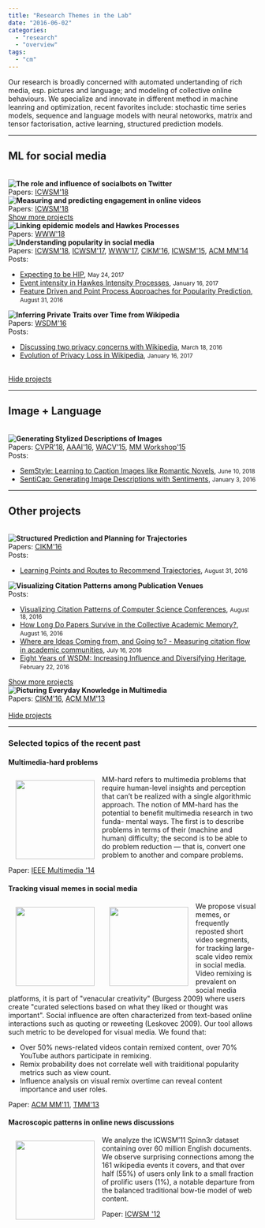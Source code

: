 ```yaml
---
title: "Research Themes in the Lab"
date: "2016-06-02"
categories:
  - "research"
  - "overview"
tags:
  - "cm"
---
```


Our research is broadly concerned with automated undertanding of rich media, esp. pictures and language; and modeling of collective online behaviours. We specialize and innovate in different method in machine leanring and optimization, recent favorites include: stochastic time series models, sequence and language models with neural netoworks, matrix and tensor factorisation, active learning, structured prediction models.

<!--more-->

----------
## ML for social media

</br>
<div class='row'>
  <div class='research-block col-md-6 margin-clear col-sm-12'>
    <div class='row changeToAbsolute margin-clear'>
      <div class='col-md-4'>
        <img style="float:left;" src="/img/proj_icons/social-bots.png">
      </div>
      <div class='col-md-7 research-content-text'>
        <strong>The role and influence of socialbots on Twitter</strong>
        </br>
        Papers: <a href='https://arxiv.org/abs/1802.09808' target='_blank'>ICWSM'18</a>
      </div>
    </div>
  </div>
  <div class='research-block col-md-6 margin-clear col-sm-12'>
    <div class='row changeToAbsolute margin-clear'>
      <div class='col-md-4'>
        <img style="float:left;" src="/img/proj_icons/engagement.png">
      </div>
      <div class='col-md-7'>
      <strong> Measuring and predicting engagement in online videos</strong>
        </br>
        Papers: <a href='https://arxiv.org/abs/1709.02541' target='_blank'>ICWSM'18</a>
      </div>
    </div>
  </div>
</div>

<div class='row'>
  <div class='col-md-4'></div>
  <a style='width:30%;' class="btn hook1 in btn-secondary col-md-5 col-lg-3" data-toggle="collapse" href=".hook1" aria-expanded="false">
    Show more projects
  </a>
</div>

<div class='row collapse hook1'>
  <div class='research-block col-md-6 margin-clear col-sm-12'>
    <div class='row changeToAbsolute margin-clear'>
      <div class='col-md-4'>
        <img style="float:left;" src="/img/proj_icons/hawkesn.png">
      </div>
      <div class='col-md-7'>
        <strong>Linking epidemic models and Hawkes Processes</strong>
        </br>
        Papers: <a href='https://arxiv.org/abs/1711.01679' target='_blank'>WWW'18</a>
      </div>
    </div>
  </div>
  <div class='research-block col-md-6 margin-clear col-sm-12'>
    <div class='row changeToAbsolute margin-clear'>
      <div class='col-md-4'>
        <img style="float:left;" src="/img/proj_icons/popularity.png">
      </div>
      <div class='col-md-7'>
      <strong> Understanding popularity in social media</strong>
        </br>
        Papers: <a href='https://arxiv.org/abs/1804.02101' target='_blank'>ICWSM'18</a>, <a href='http://arxiv.org/abs/1703.01012' target='_blank'>ICWSM'17</a>, <a href='http://arxiv.org/abs/1602.06033' target='_blank'>WWW'17</a>, <a href='https://arxiv.org/abs/1608.04862' target='_blank'>CIKM'16</a>, <a href='http://users.cecs.anu.edu.au/~xlx/papers/icwsm15-phase.pdf' target='_blank'>ICWSM'15</a>, <a href='http://users.cecs.anu.edu.au/~xlx/papers/acmmm14.pdf' target='_blank'>ACM MM'14</a>
        </br>
        <div class='showOnHover'>
          Posts:
          <ul>
            <li><a href='/post/expecting_to_be_HIP/'>Expecting to be HIP</a>, <small>May 24, 2017</small></li>
            <li><a href='/post/hawkes_instensity/'>Event intensity in Hawkes Intensity Processes</a>, <small>January 16, 2017</small></li>
            <li><a href='/post/fdhawkesforpopularity/'>Feature Driven and Point Process Approaches for Popularity Prediction</a>, <small>August 31, 2016</small></li>
          </ul>
        </div>
      </div>
    </div>
  </div>
</div>

<div class='row collapse hook1'>
  <div class='research-block col-md-6 margin-clear col-sm-12'>
    <div class='row changeToAbsolute margin-clear'>
      <div class='col-md-4'>
        <img style="float:left;" src="/img/wikiprivacy_trend.png">
      </div>
      <div class='col-md-7'>
        <strong>Inferring Private Traits over Time from Wikipedia</strong>
        </br>
        Papers: <a href='http://arxiv.org/pdf/1512.03523.pdf' target='_blank'>WSDM'16</a>
        </br>
        <div class='showOnHover'>
          Posts:
          <ul>
            <li><a href='/post/wikipedia-privacy-concerns/'>Discussing two privacy concerns with Wikipedia</a>, <small>March 18, 2016</small></li>
            <li><a href='/post/wikiprivacy'>Evolution of Privacy Loss in Wikipedia</a>, <small>January 16, 2017</small></li>
          </ul>
        </div>
      </div>
    </div>
  </div>
</div>

</br>
<div class='row'>
  <div class='col-md-4'></div>
  <a style='width:20%;' class="btn btn-secondary hook1 collapse col-md-4 col-lg-3" data-toggle="collapse" href=".hook1" aria-expanded="false">
    Hide projects
  </a>
</div>

----------
## Image + Language

</br>
<div class='row'>
  <div class='research-block col-md-6 margin-clear col-sm-12'>
    <div class='row changeToAbsolute margin-clear'>
      <div class='col-md-4'>
        <img style="float:left;" src="/img/3results.png">
      </div>
      <div class='col-md-7 research-content-text'>
        <strong>Generating Stylized Descriptions of Images</strong>
        </br>
        Papers: <a href='https://arxiv.org/abs/1805.07030' target='_blank'>CVPR'18</a>, <a href='http://arxiv.org/pdf/1510.01431.pdf' target='_blank'>AAAI'16</a>, <a href='http://users.cecs.anu.edu.au/~xlx/papers/wacv2015.pdf' target='_blank'>WACV'15</a>, <a href='http://users.cecs.anu.edu.au/~u4534172/papers/ACM_MM15_naming.pdf' target='_blank'>MM Workshop'15</a>
        </br>
        <div class='showOnHover'>
          Posts:
          <ul>
            <li><a href='/post/semstyle'>SemStyle: Learning to Caption Images like Romantic Novels</a>, <small> June 10, 2018</small></li>
            <li><a href='post/senticap'>SentiCap: Generating Image Descriptions with Sentiments</a>, <small> January 3, 2016</small></li>
          </ul>
        </div>
      </div>
    </div>
  </div>
  <!-- <div class='research-block col-md-6 margin-clear col-sm-12'>
    <div class='row changeToAbsolute margin-clear'>
      <div class='col-md-4'>
        <img style="float:left;" src="/img/proj_icons/engagement.png">
      </div>
      <div class='col-md-7'>
      <strong> Measuring and predicting engagement in online videos</strong>
        </br>
        Papers: <a href='https://arxiv.org/abs/1709.02541' target='_blank'>ICWSM'18</a>
      </div>
    </div>
  </div> -->
</div>

----------
## Other projects

</br>
<div class='row'>
  <div class='research-block col-md-6 margin-clear col-sm-12'>
    <div class='row changeToAbsolute margin-clear'>
      <div class='col-md-4'>
        <img style="float:left;" src="/img/trajectory_problems.png">
      </div>
      <div class='col-md-7 research-content-text'>
        <strong>Structured Prediction and Planning for Trajectories</strong>
        </br>
        Papers: <a href='http://arxiv.org/pdf/1608.07051v1.pdf' target='_blank'>CIKM'16</a>
        </br>
        <div class='showOnHover'>
          Posts:
          <ul>
            <li><a href='/post/trajrec_cikm16/'>Learning Points and Routes to Recommend Trajectories</a>, <small>August 31, 2016</small></li>
          </ul>
        </div>
      </div>
    </div>
  </div>
  <div class='research-block col-md-6 margin-clear col-sm-12'>
    <div class='row changeToAbsolute margin-clear'>
      <div class='col-md-4'>
        <img style="float:left;" src="/img/NIPS_mini_graph.png">
      </div>
      <div class='col-md-7'>
      <strong>Visualizing Citation Patterns among Publication Venues</strong>
        </br>
        <div class='showOnHover'>
          Posts:
          <ul>
            <li><a href='/post/citation_vis'>Visualizing Citation Patterns of Computer Science Conferences</a>, <small>August 18, 2016</small></li>
            <li><a href='/post/citation_survival'>How Long Do Papers Survive in the Collective Academic Memory?</a>, <small>August 16, 2016</small></li>
            <li><a href='/post/citation_flow'>Where are Ideas Coming from, and Going to? - Measuring citation flow in academic communities</a>, <small>July 16, 2016</small></li>
            <li><a href='/post/citation_vis/'>Eight Years of WSDM: Increasing Influence and Diversifying Heritage</a>, <small>February 22, 2016</small></li>
          </ul>
        </div>
      </div>
    </div>
  </div>
</div>

<div class='row'>
  <div class='col-md-4'></div>
  <a style='width:30%;' class="btn hook3 in btn-secondary col-md-5 col-lg-3" data-toggle="collapse" href=".hook3" aria-expanded="false">
    Show more projects
  </a>
</div>

<div class='row collapse hook3'>
  <div class='research-block col-md-6 margin-clear col-sm-12'>
    <div class='row changeToAbsolute margin-clear'>
      <div class='col-md-4'>
        <img style="float:left;" src="/img/tag-explore2.png">
      </div>
      <div class='col-md-7'>
        <strong>Picturing Everyday Knowledge in Multimedia</strong>
        </br>
        Papers: <a href='http://arxiv.org/abs/1608.05921' target='_blank'>CIKM'16</a>, <a href='http://users.cecs.anu.edu.au/~xlx/papers/mm2013-xie.pdf' target='_blank'>ACM MM'13</a>
      </div>
    </div>
  </div>
</div>

</br>
<div class='row'>
  <div class='col-md-4'></div>
  <a style='width:20%;' class="btn btn-secondary hook3 collapse col-md-4 col-lg-3" data-toggle="collapse" href=".hook3" aria-expanded="false">
    Hide projects
  </a>
</div>


----------

### Selected topics of the recent past

#### Multimedia-hard problems
<img style="float:left;" src="/img/proj_icons/mmhard.png" width="160" hspace="15" vspace="10">

MM-hard refers to multimedia problems that require human-level insights and perception that can’t be realized with a single algorithmic approach. The notion of MM-hard has the potential to benefit multimedia research in two funda- mental ways. The first is to describe problems in terms of their (machine and human) difficulty; the second is to be able to do problem reduction — that is, convert one problem to another and compare problems.

Paper: [IEEE Multimedia '14](http://users.cecs.anu.edu.au/~xlx/papers/mmhard_2014.pdf)

#### Tracking visual memes in social media
<img style="float:left;" src="/img/proj_icons/youtube_example.png" width="160" hspace="15" vspace="10">
<img style="float:left;" src="/img/proj_icons/meme_influence.png" width="160" hspace="15" vspace="10">

We propose visual memes, or frequently reposted short video segments, for tracking large-scale video remix in social media. Video remixing is prevalent on social media platforms, it is part of "venacular creativity" (Burgess 2009) where users create "curated selections based on what they liked or thought was important". Social influence are often characterized from text-based online interactions such as quoting or reweeting (Leskovec 2009). Our tool allows such metric to be developed for visual media. We found that:

* Over 50% news-related videos contain remixed content, over 70% YouTube authors participate in remixing.
* Remix probability does not correlate well with traiditional popularity metrics such as view count.
* Influence analysis on visual remix overtime can reveal content importance and user roles.

Paper: [ACM MM'11](http://users.cecs.anu.edu.au/~xlx/papers/acmmm11-meme.pdf), [TMM'13](http://arxiv.org/abs/1210.0623)

#### Macroscopic patterns in online news discussions
<img style="float:left;" src="/img/proj_icons/event_bowtie.png" width="160" hspace="15" vspace="10">

We analyze the ICWSM’11 Spinn3r dataset containing over 60 million English documents. We observe surprising connections among the 161 wikipedia events it covers, and that over half (55%) of users only link to a small fraction of prolific users (1%), a notable departure from the balanced traditional bow-tie model of web content.

Paper: [ICWSM '12](http://users.cecs.anu.edu.au/~xlx/papers/icwsm12-event.pdf)

